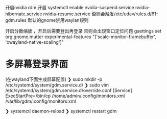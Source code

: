 开启nvidia rdm
开启 systemctl enable nvidia-suspend.service nvidia-hibernate.service nvidia-resume.service
否则会触发/etc/udev/rules.d/61-gdm.rules 默认的gnome禁用waylan规则

开启分数缩放 ，开启后需要登出再登录 否则会出现窗口定位问题
gsettings set org.gnome.mutter experimental-features "['scale-monitor-framebuffer', 'xwayland-native-scaling']" 

# 多屏幕登录界面
(在wayland下面生成屏幕配置)
❯ sudo mkdir -p /etc/systemd/system/gdm.service.d/
❯ sudo vim /etc/systemd/system/gdm.service.d/override.conf
[Service]
ExecStartPre=/bin/cp /home/admin/.config/monitors.xml /var/lib/gdm/.config/monitors.xml

❯ systemctl daemon-reload
❯ systemctl restart gdm